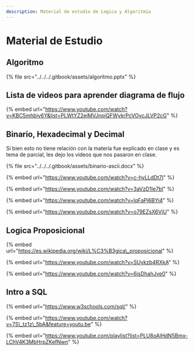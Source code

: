 ```yaml
---
description: Material de estudio de Logica y Algoritmia
---
```


# Material de Estudio

## Algoritmo

{% file src="../../../.gitbook/assets/algoritmo.pptx" %}

## Lista de videos para aprender diagrama de flujo

{% embed url="https://www.youtube.com/watch?v=KBC5mhbiy6Y&list=PLWtYZ2ejMVJnpjQFWykrPcVOycJLVP2cG" %}

## Binario, Hexadecimal y Decimal

Si bien esto no tiene relación con la matería fue explicado en clase y es tema de parcial, les dejo los videos que nos pasaron en clase.

{% file src="../../../.gitbook/assets/binario-ascii.docx" %}

{% embed url="https://www.youtube.com/watch?v=c-hyLLdDt7I" %}

{% embed url="https://www.youtube.com/watch?v=3aVzD1le7bI" %}

{% embed url="https://www.youtube.com/watch?v=lqFaPj6BYi4" %}

{% embed url="https://www.youtube.com/watch?v=o79EZsX6VjU" %}

## Logica Proposicional

{% embed url="https://es.wikipedia.org/wiki/L%C3%B3gica\_proposicional" %}

{% embed url="https://www.youtube.com/watch?v=SUykzb4RXkA" %}

{% embed url="https://www.youtube.com/watch?v=6isDhahJve0" %}

## Intro a SQL

{% embed url="https://www.w3schools.com/sql/" %}

{% embed url="https://www.youtube.com/watch?v=7S\_tz1z\_5bA&feature=youtu.be" %}

{% embed url="https://www.youtube.com/playlist?list=PLU8oAlHdN5Bmx-LChV4K3MbHrpZKefNwn" %}





